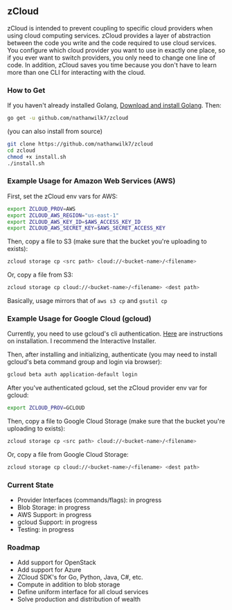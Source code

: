 ## zCloud
zCloud is intended to prevent coupling to specific cloud providers when using cloud computing services. zCloud provides a layer of abstraction between the code you write and the code required to use cloud services. You configure which cloud provider you want to use in exactly one place, so if you ever want to switch providers, you only need to change one line of code. In addition, zCloud saves you time because you don't have to learn more than one CLI for interacting with the cloud.

### How to Get
If you haven't already installed Golang, [Download and install Golang](https://golang.org/dl/). Then:
```bash
go get -u github.com/nathanwilk7/zcloud
```

(you can also install from source)
```bash
git clone https://github.com/nathanwilk7/zcloud
cd zcloud
chmod +x install.sh
./install.sh
```

### Example Usage for Amazon Web Services (AWS)
First, set the zCloud env vars for AWS:
```bash
export ZCLOUD_PROV=AWS
export ZCLOUD_AWS_REGION="us-east-1"
export ZCLOUD_AWS_KEY_ID=$AWS_ACCESS_KEY_ID
export ZCLOUD_AWS_SECRET_KEY=$AWS_SECRET_ACCESS_KEY
```
Then, copy a file to S3 (make sure that the bucket you're uploading to exists):
```bash
zcloud storage cp <src path> cloud://<bucket-name>/<filename>
```
Or, copy a file from S3:
```bash
zcloud storage cp cloud://<bucket-name>/<filename> <dest path>
```
Basically, usage mirrors that of `aws s3 cp` and `gsutil cp`

### Example Usage for Google Cloud (gcloud)
Currently, you need to use gcloud's cli authentication. [Here](https://cloud.google.com/sdk/downloads#interactive) are instructions on installation. I recommend the Interactive Installer.

Then, after installing and initializing, authenticate (you may need to install gcloud's beta command group and login via browser):
```bash
gcloud beta auth application-default login
```
After you've authenticated gcloud, set the zCloud provider env var for gcloud:
```bash
export ZCLOUD_PROV=GCLOUD
```
Then, copy a file to Google Cloud Storage (make sure that the bucket you're uploading to exists):
```bash
zcloud storage cp <src path> cloud://<bucket-name>/<filename>
```
Or, copy a file from Google Cloud Storage:
```bash
zcloud storage cp cloud://<bucket-name>/<filename> <dest path>
```
### Current State
- Provider Interfaces (commands/flags): in progress
- Blob Storage: in progress
- AWS Support: in progress
- gcloud Support: in progress
- Testing: in progress

### Roadmap
- Add support for OpenStack
- Add support for Azure
- ZCloud SDK's for Go, Python, Java, C#, etc.
- Compute in addition to blob storage
- Define uniform interface for all cloud services
- Solve production and distribution of wealth
